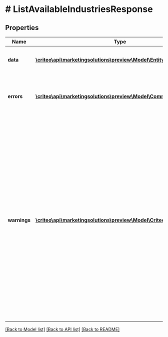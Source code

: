# # ListAvailableIndustriesResponse

## Properties

Name | Type | Description | Notes
------------ | ------------- | ------------- | -------------
**data** | [**\criteo\api\marketingsolutions\preview\Model\EntityV2OfObject[]**](EntityV2OfObject.md) | The response�s primary data | [optional]
**errors** | [**\criteo\api\marketingsolutions\preview\Model\CommonProblem[]**](CommonProblem.md) | Error list returned by the Criteo API  For successful requests it is empty | [optional]
**warnings** | [**\criteo\api\marketingsolutions\preview\Model\CriteoApiWarningV2[]**](CriteoApiWarningV2.md) | Warnings list returned by the Criteo API  In some situations the operations are successful but it may be useful to issue warnings to the API consumer.  For example the endpoint, entity or field is deprecated. Warnings are like compiler warnings, they indicate that problems may occur in the future. | [optional]

[[Back to Model list]](../../README.md#models) [[Back to API list]](../../README.md#endpoints) [[Back to README]](../../README.md)

